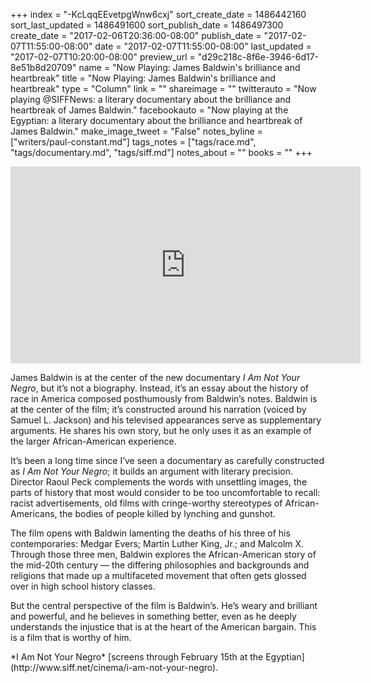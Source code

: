 +++
index = "-KcLqqEEvetpgWnw6cxj"
sort_create_date = 1486442160
sort_last_updated = 1486491600
sort_publish_date = 1486497300
create_date = "2017-02-06T20:36:00-08:00"
publish_date = "2017-02-07T11:55:00-08:00"
date = "2017-02-07T11:55:00-08:00"
last_updated = "2017-02-07T10:20:00-08:00"
preview_url = "d29c218c-8f6e-3946-6d17-8e51b8d20709"
name = "Now Playing: James Baldwin's brilliance and heartbreak"
title = "Now Playing: James Baldwin's brilliance and heartbreak"
type = "Column"
link = ""
shareimage = ""
twitterauto = "Now playing @SIFFNews: a literary documentary about the brilliance and heartbreak of James Baldwin."
facebookauto = "Now playing at the Egyptian: a literary documentary about the brilliance and heartbreak of James Baldwin."
make_image_tweet = "False"
notes_byline = ["writers/paul-constant.md"]
tags_notes = ["tags/race.md", "tags/documentary.md", "tags/siff.md"]
notes_about = ""
books = ""
+++
<iframe width="560" height="315" src="https://www.youtube.com/embed/t_JEkBN5tWo?rel=0" frameborder="0" allowfullscreen></iframe>

James Baldwin is at the center of the new documentary *I Am Not Your Negro*, but it’s not a biography. Instead, it’s an essay about the history of race in America composed posthumously from Baldwin’s notes. Baldwin is at the center of the film; it’s constructed around his narration (voiced by Samuel L. Jackson) and his televised appearances serve as supplementary arguments. He shares his own story, but he only uses it as an example of the larger African-American experience.

It’s been a long time since I’ve seen a documentary as carefully constructed as *I Am Not Your Negro*; it builds an argument with literary precision. Director Raoul Peck complements the words with unsettling images, the parts of history that most would consider to be too uncomfortable to recall: racist advertisements, old films with cringe-worthy stereotypes of African-Americans, the bodies of people killed by lynching and gunshot.

The film opens with Baldwin lamenting the deaths of his three of his contemporaries: Medgar Evers; Martin Luther King, Jr.; and Malcolm X. Through those three men, Baldwin explores the African-American story of the mid-20th century — the differing philosophies and backgrounds and religions that made up a multifaceted movement that often gets glossed over in high school history classes.

But the central perspective of the film is Baldwin’s. He’s weary and brilliant and powerful, and he believes in something better, even as he deeply understands the injustice that is at the heart of the American bargain. This is a film that is worthy of him.

<p class="footer">*I Am Not Your Negro* [screens through February 15th at the Egyptian](http://www.siff.net/cinema/i-am-not-your-negro).</p>
